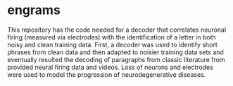 # engrams
This repository has the code needed for a decoder that correlates neuronal firing (measured via electrodes) with the identification of a letter in both noisy and clean training data. First, a decoder was used to identify short phrases from clean data and then adapted to noisier training data sets and eventually resulted the decoding of paragraphs from classic literature from provided neural firing data and videos. Loss of neurons and electrodes were used to model the progression of neurodegenerative diseases. 
